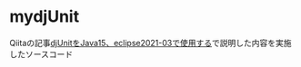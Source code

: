 # mydjUnit

Qiitaの記事[djUnitをJava15、eclipse2021-03で使用する](https://qiita.com/tm777/items/26fd99983d8e3c5f20c0 "djUnitをJava15、eclipse2021-03で使用する")で説明した内容を実施したソースコード